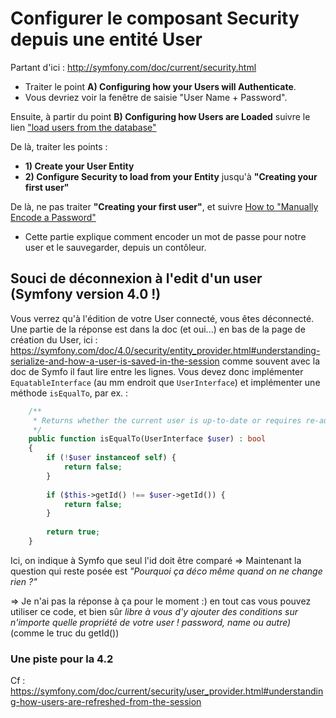# Configurer le composant Security depuis une entité User

Partant d'ici : http://symfony.com/doc/current/security.html

- Traiter le point **A) Configuring how your Users will Authenticate**.
- Vous devriez voir la fenêtre de saisie "User Name + Password".

Ensuite, à partir du point **B) Configuring how Users are Loaded** suivre le lien ["load users from the database"](http://symfony.com/doc/current/security/entity_provider.html)

De là, traiter les points :
- **1) Create your User Entity**
- **2) Configure Security to load from your Entity** jusqu'à **"Creating your first user"**

De là, ne pas traiter **"Creating your first user"**, et suivre [How to "Manually Encode a Password"](http://symfony.com/doc/current/security/password_encoding.html)
- Cette partie explique comment encoder un mot de passe pour notre user et le sauvegarder, depuis un contôleur.

## Souci de déconnexion à l'edit d'un user (Symfony version 4.0 !)

Vous verrez qu'à l'édition de votre User connecté, vous êtes déconnecté. Une partie de la réponse est dans la doc (et oui...) en bas de la page de création du User, ici : https://symfony.com/doc/4.0/security/entity_provider.html#understanding-serialize-and-how-a-user-is-saved-in-the-session comme souvent avec la doc de Symfo il faut lire entre les lignes. Vous devez donc implémenter `EquatableInterface` (au mm endroit que `UserInterface`) et implémenter une méthode `isEqualTo`, par ex. :

```php
    /**
     * Returns whether the current user is up-to-date or requires re-authentication.
     */
    public function isEqualTo(UserInterface $user) : bool
    {
        if (!$user instanceof self) {
            return false;
        }
        
        if ($this->getId() !== $user->getId()) {
            return false;
        }
        
        return true;
    }
```

Ici, on indique à Symfo que seul l'id doit être comparé => Maintenant la question qui reste posée est _"Pourquoi ça déco même quand on ne change rien ?"_

=> Je n'ai pas la réponse à ça pour le moment :) en tout cas vous pouvez utiliser ce code, et bien sûr *libre à vous d'y ajouter des conditions sur n'importe quelle propriété de votre user ! password, name ou autre)* (comme le truc du getId())

### Une piste pour la 4.2

Cf : https://symfony.com/doc/current/security/user_provider.html#understanding-how-users-are-refreshed-from-the-session